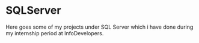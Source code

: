 # SQLServer
Here goes some of my projects under SQL Server which i have done during my internship period at InfoDevelopers.
